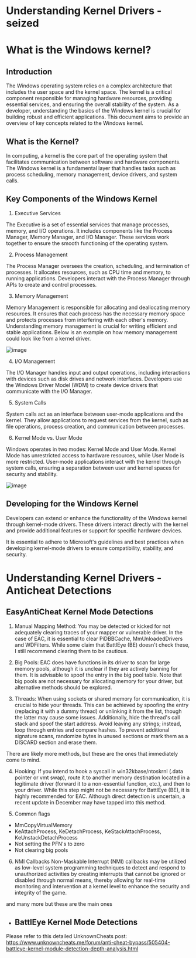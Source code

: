 # Understanding Kernel Drivers - seized

# What is the Windows kernel?
## Introduction 

The Windows operating system relies on a complex architecture that includes the user space and the kernel space. The kernel is a critical component responsible for managing hardware resources, providing essential services, and ensuring the overall stability of the system. As a developer, understanding the basics of the Windows kernel is crucial for building robust and efficient applications. This document aims to provide an overview of key concepts related to the Windows kernel. 

## What is the Kernel? 

In computing, a kernel is the core part of the operating system that facilitates communication between software and hardware components. The Windows kernel is a fundamental layer that handles tasks such as process scheduling, memory management, device drivers, and system calls. 

## Key Components of the Windows Kernel 

1. Executive Services 

The Executive is a set of essential services that manage processes, memory, and I/O operations. It includes components like the Process Manager, Memory Manager, and I/O Manager. These services work together to ensure the smooth functioning of the operating system. 

2. Process Management 

The Process Manager oversees the creation, scheduling, and termination of processes. It allocates resources, such as CPU time and memory, to running applications. Developers interact with the Process Manager through APIs to create and control processes. 

3. Memory Management 

Memory Management is responsible for allocating and deallocating memory resources. It ensures that each process has the necessary memory space and protects processes from interfering with each other's memory. Understanding memory management is crucial for writing efficient and stable applications. Below is an example on how memory management could look like from a kernel driver.

![image](https://github.com/machineasm/windows-kernel-guide/assets/157221855/2b353f5c-e98b-4a76-9efb-309a4c446b89)

4. I/O Management 

The I/O Manager handles input and output operations, including interactions with devices such as disk drives and network interfaces. Developers use the Windows Driver Model (WDM) to create device drivers that communicate with the I/O Manager. 

5. System Calls 

System calls act as an interface between user-mode applications and the kernel. They allow applications to request services from the kernel, such as file operations, process creation, and communication between processes. 

6. Kernel Mode vs. User Mode 

Windows operates in two modes: Kernel Mode and User Mode. Kernel Mode has unrestricted access to hardware resources, while User Mode is more restricted. User-mode applications interact with the kernel through system calls, ensuring a separation between user and kernel spaces for security and stability. 

![image](https://github.com/machineasm/windows-kernel-guide/assets/157221855/cfa8e347-b5d3-4c3a-8158-4dbbd3012b38)

## Developing for the Windows Kernel 

Developers can extend or enhance the functionality of the Windows kernel through kernel-mode drivers. These drivers interact directly with the kernel and provide additional features or support for specific hardware devices. 

It is essential to adhere to Microsoft's guidelines and best practices when developing kernel-mode drivers to ensure compatibility, stability, and security. 

# Understanding Kernel Drivers - Anticheat Detections

## EasyAntiCheat Kernel Mode Detections

1. Manual Mapping Method:
You may be detected or kicked for not adequately clearing traces of your mapper or vulnerable driver. In the case of EAC, it is essential to clear PiDBBCache, MmUnloadedDrivers and WDFilters. While some claim that BattlEye (BE) doesn't check these, I still recommend clearing them to be cautious.

2. Big Pools:
EAC does have functions in its driver to scan for large memory pools, although it is unclear if they are actively banning for them. It is advisable to spoof the entry in the big pool table. Note that big pools are not necessary for allocating memory for your driver, but alternative methods should be explored.

3. Threads:
When using sockets or shared memory for communication, it is crucial to hide your threads. This can be achieved by spoofing the entry (replacing it with a dummy thread) or unlinking it from the list, though the latter may cause some issues. Additionally, hide the thread's call stack and spoof the start address. Avoid leaving any strings; instead, loop through entries and compare hashes. To prevent additional signature scans, randomize bytes in unused sections or mark them as a DISCARD section and erase them.

There are likely more methods, but these are the ones that immediately come to mind.

4. Hooking:
If you intend to hook a syscall in win32kbase/ntoskrnl (.data pointer or vmt swap), route it to another memory destination located in a legitimate driver (forward it to a non-essential function, etc.), and then to your driver. While this step might not be necessary for BattlEye (BE), it is highly recommended for EAC. Although direct detection is uncertain, a recent update in December may have tapped into this method.

5. Common flags
- MmCopyVirtualMemory
- KeAttachProcess, KeDetachProcess, KeStackAttachProcess, KeUnstackDetachProcess
- Not setting the PFN's to zero
- Not clearing big pools

6. NMI Callbacks
Non-Maskable Interrupt (NMI) callbacks may be utilized as low-level system programming techniques to detect and respond to unauthorized activities by creating interrupts that cannot be ignored or disabled through normal means, thereby allowing for real-time monitoring and intervention at a kernel level to enhance the security and integrity of the game.

and many more but these are the main ones

- ## BattlEye Kernel Mode Detections
Please refer to this detailed UnknownCheats post: https://www.unknowncheats.me/forum/anti-cheat-bypass/505404-battleye-kernel-module-detection-depth-analysis.html
